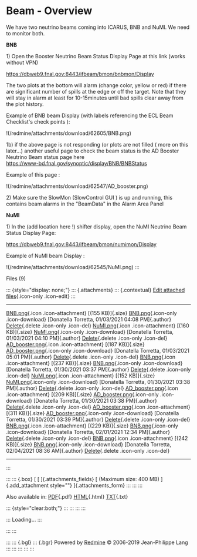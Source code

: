 

# Beam - Overview

We have two neutrino beams coming into ICARUS, BNB and NuMI. We need to
monitor both.

**BNB**

1\) Open the Booster Neutrino Beam Status Display Page at this link
(works without VPN)

<https://dbweb9.fnal.gov:8443/ifbeam/bmon/bnbmon/Display>

The two plots at the bottom will alarm (change color, yellow or red) if
there are significant number of spills at the edge or off the target.
Note that they will stay in alarm at least for 10-15minutes until bad
spills clear away from the plot history.

Example of BNB beam Display (with labels referencing the ECL Beam
Checklist\'s check points ):

!(/redmine/attachments/download/62605/BNB.png)

1b) if the above page is not responding (or plots are not filled ( more
on this later\...) another useful page to check the beam status is the
AD Booster Neutrino Beam status page here\
<https://www-bd.fnal.gov/synoptic/display/BNB/BNBStatus>

Example of this page :

!(/redmine/attachments/download/62547/AD_booster.png)

2\) Make sure the SlowMon (SlowControl GUI ) is up and running, this
contains beam alarms in the \"BeamData\" in the Alarm Area Panel

**NuMI**

1\) In the (add location here !) shifter display, open the NuMI Neutrino
Beam Status Display Page:

<https://dbweb9.fnal.gov:8443/ifbeam/bmon/numimon/Display>

Example of NuMI beam Display :

!(/redmine/attachments/download/62545/NuMI.png)
:::

Files (9)

::: {style="display: none;"}
::: {.attachments}
::: {.contextual}
[Edit attached
files](/redmine/attachments/wiki_pages/29721/edit "Edit attached files"){.icon-only
.icon-edit}
:::

  ------------------------------------------------------------------------------------------------------------------------------------------------------------------------------------------------------------------ -- ---------------------------------------------------- -----------------------------------------------------------------------------
  [BNB.png](/redmine/attachments/62398/BNB.png){.icon .icon-attachment} [(155 KB)]{.size} [BNB.png](/redmine/attachments/download/62398/BNB.png "Download"){.icon-only .icon-download}                                  [Donatella Torretta, 01/03/2021 04:08 PM]{.author}   [Delete](/redmine/attachments/62398 "Delete"){.delete .icon-only .icon-del}
  [NuMI.png](/redmine/attachments/62399/NuMI.png){.icon .icon-attachment} [(160 KB)]{.size} [NuMI.png](/redmine/attachments/download/62399/NuMI.png "Download"){.icon-only .icon-download}                              [Donatella Torretta, 01/03/2021 04:10 PM]{.author}   [Delete](/redmine/attachments/62399 "Delete"){.delete .icon-only .icon-del}
  [AD_booster.png](/redmine/attachments/62401/AD_booster.png){.icon .icon-attachment} [(187 KB)]{.size} [AD_booster.png](/redmine/attachments/download/62401/AD_booster.png "Download"){.icon-only .icon-download}      [Donatella Torretta, 01/03/2021 05:01 PM]{.author}   [Delete](/redmine/attachments/62401 "Delete"){.delete .icon-only .icon-del}
  [BNB.png](/redmine/attachments/62544/BNB.png){.icon .icon-attachment} [(237 KB)]{.size} [BNB.png](/redmine/attachments/download/62544/BNB.png "Download"){.icon-only .icon-download}                                  [Donatella Torretta, 01/30/2021 03:37 PM]{.author}   [Delete](/redmine/attachments/62544 "Delete"){.delete .icon-only .icon-del}
  [NuMI.png](/redmine/attachments/62545/NuMI.png){.icon .icon-attachment} [(152 KB)]{.size} [NuMI.png](/redmine/attachments/download/62545/NuMI.png "Download"){.icon-only .icon-download}                              [Donatella Torretta, 01/30/2021 03:38 PM]{.author}   [Delete](/redmine/attachments/62545 "Delete"){.delete .icon-only .icon-del}
  [AD_booster.png](/redmine/attachments/62546/AD_booster.png){.icon .icon-attachment} [(209 KB)]{.size} [AD_booster.png](/redmine/attachments/download/62546/AD_booster.png "Download"){.icon-only .icon-download}      [Donatella Torretta, 01/30/2021 03:38 PM]{.author}   [Delete](/redmine/attachments/62546 "Delete"){.delete .icon-only .icon-del}
  [AD_booster.png](/redmine/attachments/62547/AD_booster.png){.icon .icon-attachment} [(311 KB)]{.size} [AD_booster.png](/redmine/attachments/download/62547/AD_booster.png "Download"){.icon-only .icon-download}      [Donatella Torretta, 01/30/2021 03:39 PM]{.author}   [Delete](/redmine/attachments/62547 "Delete"){.delete .icon-only .icon-del}
  [BNB.png](/redmine/attachments/62593/BNB.png){.icon .icon-attachment} [(229 KB)]{.size} [BNB.png](/redmine/attachments/download/62593/BNB.png "Download"){.icon-only .icon-download}                                  [Donatella Torretta, 02/01/2021 12:34 PM]{.author}   [Delete](/redmine/attachments/62593 "Delete"){.delete .icon-only .icon-del}
  [BNB.png](/redmine/attachments/62605/BNB.png){.icon .icon-attachment} [(242 KB)]{.size} [BNB.png](/redmine/attachments/download/62605/BNB.png "Download"){.icon-only .icon-download}                                  [Donatella Torretta, 02/04/2021 08:36 AM]{.author}   [Delete](/redmine/attachments/62605 "Delete"){.delete .icon-only .icon-del}
  ------------------------------------------------------------------------------------------------------------------------------------------------------------------------------------------------------------------ -- ---------------------------------------------------- -----------------------------------------------------------------------------
:::

::: 
::: {.box}
[ [ ]{.attachments_fields} [ (Maximum size: 400 MB) ]{.add_attachment
style=""} ]{.attachments_form}
:::
:::
:::

Also available in:
[PDF](Beam_-_Overview.pdf){.pdf}
[HTML](Beam_-_Overview.html){.html}
[TXT](Beam_-_Overview.txt){.txt}

::: {style="clear:both;"}
:::
:::
:::
:::

::: 
Loading\...
:::

::: 
:::

::: 
::: {.bgl}
::: {.bgr}
Powered by [Redmine](https://www.redmine.org/) © 2006-2019 Jean-Philippe
Lang
:::
:::
:::
:::
:::
